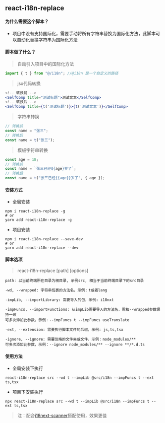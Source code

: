 ## react-i18n-replace

#### 为什么需要这个脚本？

- 项目中没有支持国际化，需要手动将所有字符串替换为国际化方法，此脚本可以自动化替换字符串为国际化方法

#### 脚本做了什么？

> 自动引入项目中的国际化方法

```js
import { t } from "@/i18n"; //@i18n 是一个自定义的路径
```

> jsx代码转换

```jsx
<!-- 转换前 -->
<SelfComp title="测试标题">测试文本</SelfComp>
<!-- 转换后 -->
<SelfComp title={t('测试标题')}>{t('测试文本')}</SelfComp>
```

> 字符串转换

```js
// 转换前
const name = "张三";
// 转换后
const name = t("张三");
```

> 模板字符串转换

```js
const age = 18;
// 转换前
const name = `张三已经${age}岁了`;
// 转换后
const name = t("张三已经{{age}}岁了", { age });
```

#### 安装方式

- 全局安装

```shell
npm i react-i18n-replace -g
# or
yarn add react-i18n-replace -g
```

- 项目安装

```shell
npm i react-i18n-replace --save-dev
# or
yarn add react-i18n-replace --dev
```

#### 脚本选项

> react-i18n-replace [path] [options]

```
path: 以当前终端所在目录为根目录, 示例src, 相当于当前终端目录下的src目录

-wd, --wrapped: 字符串包裹的方法名，示例：t或者lang

-impLib, --importLibrary: 需要导入的包，示例: i18nxt

-impFuncs, --importFunctions: 从impLib需要导入的方法名，需和--wrapped参数保持一致
可多次添加此参数，示例：--impFuncs t --impFuncs useTranslate

-ext, --extension: 需要执行脚本文件的后缀，示例: js,ts,tsx

-ignore, --ignore: 需要忽略的文件夹或文件，示例：node_modules/**
可多次添加此参数，示例：--ignore node_modules/** --ignore **/*.d.ts
```

#### 使用方法

- 全局安装下执行

```
react-i18n-replace src --wd t --impLib @src/i18n --impFuncs t --ext ts,tsx
```

- 项目下安装执行

```
npx react-i18n-replace src --wd t --impLib @src/i18n --impFuncs t --ext ts,tsx
```

> 注：配合[i18next-scanner](https://github.com/i18next/i18next-scanner)搭配使用，效果更佳
